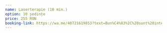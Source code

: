 ```yaml
---
name: Laserterapie (10 min.)
option: 10 ședințe
price: 255 RON
booking-link: https://wa.me/40721619853?text=Bun%C4%83%2C%20sunt%20interesat%C4%83%20de%20medical%20procedura%20%22Laserterapie%20%2810%20min.%29%2010%20%C8%99edin%C8%9Be%20255%20RON%22
---
```

